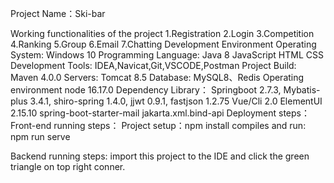 Project Name：Ski-bar

Working functionalities of the project
1.Registration
2.Login
3.Competition
4.Ranking
5.Group
6.Email
7.Chatting
Development Environment
Operating System: 
Windows 10
Programming Language:
Java 8
JavaScript 
HTML
CSS
Development Tools: 
IDEA,Navicat,Git,VSCODE,Postman
Project Build:
Maven 4.0.0
Servers: 
Tomcat 8.5
Database: MySQL8、Redis
Operating environment
node 16.17.0
Dependency Library：
Springboot 2.7.3,
Mybatis-plus 3.4.1,
shiro-spring 1.4.0,
jjwt 0.9.1,
fastjson 1.2.75
Vue/Cli 2.0
ElementUI 2.15.10
spring-boot-starter-mail
jakarta.xml.bind-api
Deployment steps：
Front-end running steps：
Project setup：npm install
compiles and run: npm run serve

Backend running steps:
import this project  to the IDE and click the green triangle on top right conner.
